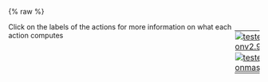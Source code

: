 {% raw %}
<div style="width: 100%; float:left">
<div style="width: 90%; float:left" id="value_details_plumedfile.md_working_1.dat"> Click on the labels of the actions for more information on what each action computes </div>
<div style="width: 10%; float:left"><table><tr><td style="padding:1px"><a href="plumedfile.md_working_1.dat.plumed.stderr"><img src="https://img.shields.io/badge/v2.9-passing-green.svg" alt="tested onv2.9" /></a></td></tr><tr><td style="padding:1px"><a href="plumedfile.md_working_1.dat.plumed_master.stderr"><img src="https://img.shields.io/badge/master-passing-green.svg" alt="tested onmaster" /></a></td></tr></table></div></div>
<pre style="width=97%;">
<div class="tooltip" style="color:green">WHOLEMOLECULES<div class="right">This action is used to rebuild molecules that can become split by the periodic boundary conditions. <a href="https://www.plumed.org/doc-master/user-doc/html/_w_h_o_l_e_m_o_l_e_c_u_l_e_s.html" style="color:green">More details</a><i></i></div></div> <div class="tooltip">STRIDE<div class="right"> the frequency with which molecules are reassembled<i></i></div></div>=1 <div class="tooltip">ENTITY0<div class="right">the atoms that make up a molecule that you wish to align<i></i></div></div>=1-347



<br/><span style="display:none;" id="plumedfile.md_working_1.dat">The WHOLEMOLECULES action with label <b></b> calculates something</span><div class="tooltip" style="color:green">TORSION<div class="right">Calculate a torsional angle. <a href="https://www.plumed.org/doc-master/user-doc/html/_t_o_r_s_i_o_n.html" style="color:green">More details</a><i></i></div></div> <div class="tooltip">ATOMS<div class="right">the four atoms involved in the torsional angle<i></i></div></div>=4,3,84,85    <div class="tooltip">LABEL<div class="right">a label for the action so that its output can be referenced in the input to other actions<i></i></div></div>=<b name="plumedfile.md_working_1.datT1" onclick='showPath("plumedfile.md_working_1.dat","plumedfile.md_working_1.datT1","plumedfile.md_working_1.datT1","black")'>T1</b><span style="display:none;" id="plumedfile.md_working_1.datT1">The TORSION action with label <b>T1</b> calculates the following quantities:<table  align="center" frame="void" width="95%" cellpadding="5%"><tr><td width="5%"><b> Quantity </b>  </td><td width="5%"><b> Type </b>  </td><td><b> Description </b> </td></tr><tr><td width="5%">T1</td><td width="5%"><font color="black">scalar</font></td><td>the TORSION involving these atoms</td></tr></table></span>   
<div class="tooltip" style="color:green">TORSION<div class="right">Calculate a torsional angle. <a href="https://www.plumed.org/doc-master/user-doc/html/_t_o_r_s_i_o_n.html" style="color:green">More details</a><i></i></div></div> <div class="tooltip">ATOMS<div class="right">the four atoms involved in the torsional angle<i></i></div></div>=74,73,153,154  <div class="tooltip">LABEL<div class="right">a label for the action so that its output can be referenced in the input to other actions<i></i></div></div>=<b name="plumedfile.md_working_1.datT2" onclick='showPath("plumedfile.md_working_1.dat","plumedfile.md_working_1.datT2","plumedfile.md_working_1.datT2","black")'>T2</b><span style="display:none;" id="plumedfile.md_working_1.datT2">The TORSION action with label <b>T2</b> calculates the following quantities:<table  align="center" frame="void" width="95%" cellpadding="5%"><tr><td width="5%"><b> Quantity </b>  </td><td width="5%"><b> Type </b>  </td><td><b> Description </b> </td></tr><tr><td width="5%">T2</td><td width="5%"><font color="black">scalar</font></td><td>the TORSION involving these atoms</td></tr></table></span>
<div class="tooltip" style="color:green">TORSION<div class="right">Calculate a torsional angle. <a href="https://www.plumed.org/doc-master/user-doc/html/_t_o_r_s_i_o_n.html" style="color:green">More details</a><i></i></div></div> <div class="tooltip">ATOMS<div class="right">the four atoms involved in the torsional angle<i></i></div></div>=143,142,222,223 <div class="tooltip">LABEL<div class="right">a label for the action so that its output can be referenced in the input to other actions<i></i></div></div>=<b name="plumedfile.md_working_1.datT3" onclick='showPath("plumedfile.md_working_1.dat","plumedfile.md_working_1.datT3","plumedfile.md_working_1.datT3","black")'>T3</b><span style="display:none;" id="plumedfile.md_working_1.datT3">The TORSION action with label <b>T3</b> calculates the following quantities:<table  align="center" frame="void" width="95%" cellpadding="5%"><tr><td width="5%"><b> Quantity </b>  </td><td width="5%"><b> Type </b>  </td><td><b> Description </b> </td></tr><tr><td width="5%">T3</td><td width="5%"><font color="black">scalar</font></td><td>the TORSION involving these atoms</td></tr></table></span>
<div class="tooltip" style="color:green">TORSION<div class="right">Calculate a torsional angle. <a href="https://www.plumed.org/doc-master/user-doc/html/_t_o_r_s_i_o_n.html" style="color:green">More details</a><i></i></div></div> <div class="tooltip">ATOMS<div class="right">the four atoms involved in the torsional angle<i></i></div></div>=212,211,280,293  <div class="tooltip">LABEL<div class="right">a label for the action so that its output can be referenced in the input to other actions<i></i></div></div>=<b name="plumedfile.md_working_1.datT4" onclick='showPath("plumedfile.md_working_1.dat","plumedfile.md_working_1.datT4","plumedfile.md_working_1.datT4","black")'>T4</b><span style="display:none;" id="plumedfile.md_working_1.datT4">The TORSION action with label <b>T4</b> calculates the following quantities:<table  align="center" frame="void" width="95%" cellpadding="5%"><tr><td width="5%"><b> Quantity </b>  </td><td width="5%"><b> Type </b>  </td><td><b> Description </b> </td></tr><tr><td width="5%">T4</td><td width="5%"><font color="black">scalar</font></td><td>the TORSION involving these atoms</td></tr></table></span>     

<br/><span style="color:blue" class="comment"># this the lambda value for current window</span>
<span id="plumedfile.md_working_1.datdeflambda1_short"><b name="plumedfile.md_working_1.datlambda1" onclick='showPath("plumedfile.md_working_1.dat","plumedfile.md_working_1.datlambda1","plumedfile.md_working_1.datlambda1","black")'>lambda1</b><span style="display:none;" id="plumedfile.md_working_1.datlambda1">The CONSTANT action with label <b>lambda1</b> calculates the following quantities:<table  align="center" frame="void" width="95%" cellpadding="5%"><tr><td width="5%"><b> Quantity </b>  </td><td width="5%"><b> Type </b>  </td><td><b> Description </b> </td></tr><tr><td width="5%">lambda1</td><td width="5%"><font color="black">scalar</font></td><td>the constant value that was read from the plumed input</td></tr></table></span>: <div class="tooltip" style="color:green">CONSTANT<div class="right">Create a constant value that can be passed to actions This action has <a class="toggler" href='javascript:;' onclick='toggleDisplay("plumedfile.md_working_1.datdeflambda1");'>hidden defaults</a>. <a href="https://www.plumed.org/doc-master/user-doc/html/_c_o_n_s_t_a_n_t.html">More details</a><i></i></div></div> <div class="tooltip">VALUE<div class="right">the single number that you would like to store<i></i></div></div>=0.00
</span><span id="plumedfile.md_working_1.datdeflambda1_long" style="display:none;"><b name="plumedfile.md_working_1.datlambda1" onclick='showPath("plumedfile.md_working_1.dat","plumedfile.md_working_1.datlambda1","plumedfile.md_working_1.datlambda1","black")'>lambda1</b>: <div class="tooltip" style="color:green">CONSTANT<div class="right">Create a constant value that can be passed to actions This action uses the <a class="toggler" href='javascript:;' onclick='toggleDisplay("plumedfile.md_working_1.datdeflambda1");'>defaults shown here</a>. <a href="https://www.plumed.org/doc-master/user-doc/html/_c_o_n_s_t_a_n_t.html">More details</a><i></i></div></div> <div class="tooltip">VALUE<div class="right">the single number that you would like to store<i></i></div></div>=0.00  <div class="tooltip">NROWS<div class="right"> the number of rows in your input matrix<i></i></div></div>=0 <div class="tooltip">NCOLS<div class="right"> the number of columns in your matrix<i></i></div></div>=0
</span><span id="plumedfile.md_working_1.datdeflambda2_short"><b name="plumedfile.md_working_1.datlambda2" onclick='showPath("plumedfile.md_working_1.dat","plumedfile.md_working_1.datlambda2","plumedfile.md_working_1.datlambda2","black")'>lambda2</b><span style="display:none;" id="plumedfile.md_working_1.datlambda2">The CONSTANT action with label <b>lambda2</b> calculates the following quantities:<table  align="center" frame="void" width="95%" cellpadding="5%"><tr><td width="5%"><b> Quantity </b>  </td><td width="5%"><b> Type </b>  </td><td><b> Description </b> </td></tr><tr><td width="5%">lambda2</td><td width="5%"><font color="black">scalar</font></td><td>the constant value that was read from the plumed input</td></tr></table></span>: <div class="tooltip" style="color:green">CONSTANT<div class="right">Create a constant value that can be passed to actions This action has <a class="toggler" href='javascript:;' onclick='toggleDisplay("plumedfile.md_working_1.datdeflambda2");'>hidden defaults</a>. <a href="https://www.plumed.org/doc-master/user-doc/html/_c_o_n_s_t_a_n_t.html">More details</a><i></i></div></div> <div class="tooltip">VALUE<div class="right">the single number that you would like to store<i></i></div></div>=0.0
</span><span id="plumedfile.md_working_1.datdeflambda2_long" style="display:none;"><b name="plumedfile.md_working_1.datlambda2" onclick='showPath("plumedfile.md_working_1.dat","plumedfile.md_working_1.datlambda2","plumedfile.md_working_1.datlambda2","black")'>lambda2</b>: <div class="tooltip" style="color:green">CONSTANT<div class="right">Create a constant value that can be passed to actions This action uses the <a class="toggler" href='javascript:;' onclick='toggleDisplay("plumedfile.md_working_1.datdeflambda2");'>defaults shown here</a>. <a href="https://www.plumed.org/doc-master/user-doc/html/_c_o_n_s_t_a_n_t.html">More details</a><i></i></div></div> <div class="tooltip">VALUE<div class="right">the single number that you would like to store<i></i></div></div>=0.0  <div class="tooltip">NROWS<div class="right"> the number of rows in your input matrix<i></i></div></div>=0 <div class="tooltip">NCOLS<div class="right"> the number of columns in your matrix<i></i></div></div>=0
</span><br/><br/><br/><span style="color:blue" class="comment"># first we define V0 for T1, which is the torsional potential in the ground state for the dihedral angle T1</span>
<div class="tooltip" style="color:green">MATHEVAL<div class="right">An alias to the CUSTOM function that can also be used to calaculate combinations of variables using a custom expression. <a href="https://www.plumed.org/doc-master/user-doc/html/_m_a_t_h_e_v_a_l.html" style="color:green">More details</a><i></i></div></div> ...
 <div class="tooltip">LABEL<div class="right">a label for the action so that its output can be referenced in the input to other actions<i></i></div></div>=<b name="plumedfile.md_working_1.datV0_1" onclick='showPath("plumedfile.md_working_1.dat","plumedfile.md_working_1.datV0_1","plumedfile.md_working_1.datV0_1","black")'>V0_1</b><span style="display:none;" id="plumedfile.md_working_1.datV0_1">The MATHEVAL action with label <b>V0_1</b> calculates the following quantities:<table  align="center" frame="void" width="95%" cellpadding="5%"><tr><td width="5%"><b> Quantity </b>  </td><td width="5%"><b> Type </b>  </td><td><b> Description </b> </td></tr><tr><td width="5%">V0_1</td><td width="5%"><font color="black">scalar</font></td><td>an arbitrary function</td></tr></table></span> <div class="tooltip">ARG<div class="right">the values input to this function<i></i></div></div>=<b name="plumedfile.md_working_1.datT1">T1</b> <div class="tooltip">VAR<div class="right">the names to give each of the arguments in the function<i></i></div></div>=x
 <div class="tooltip">FUNC<div class="right">the function you wish to evaluate<i></i></div></div>=12.16-0.024*cos(x-pi)-43.32*(cos(x-pi))^2+0.12*(cos(x-pi))^3+38.8*(cos(x-pi))^4-0.0601*(cos(x-pi))^5
 <div class="tooltip">PERIODIC<div class="right">if the output of your function is periodic then you should specify the periodicity of the function<i></i></div></div>=NO
... MATHEVAL
<br/><span style="color:blue" class="comment"># then V1 for T1, which is the torsional potential in the first excited state for the dihedral angle T1</span>
<div class="tooltip" style="color:green">MATHEVAL<div class="right">An alias to the CUSTOM function that can also be used to calaculate combinations of variables using a custom expression. <a href="https://www.plumed.org/doc-master/user-doc/html/_m_a_t_h_e_v_a_l.html" style="color:green">More details</a><i></i></div></div> ...
 <div class="tooltip">LABEL<div class="right">a label for the action so that its output can be referenced in the input to other actions<i></i></div></div>=<b name="plumedfile.md_working_1.datV1_1" onclick='showPath("plumedfile.md_working_1.dat","plumedfile.md_working_1.datV1_1","plumedfile.md_working_1.datV1_1","black")'>V1_1</b><span style="display:none;" id="plumedfile.md_working_1.datV1_1">The MATHEVAL action with label <b>V1_1</b> calculates the following quantities:<table  align="center" frame="void" width="95%" cellpadding="5%"><tr><td width="5%"><b> Quantity </b>  </td><td width="5%"><b> Type </b>  </td><td><b> Description </b> </td></tr><tr><td width="5%">V1_1</td><td width="5%"><font color="black">scalar</font></td><td>an arbitrary function</td></tr></table></span> <div class="tooltip">ARG<div class="right">the values input to this function<i></i></div></div>=<b name="plumedfile.md_working_1.datT1">T1</b> <div class="tooltip">VAR<div class="right">the names to give each of the arguments in the function<i></i></div></div>=x
 <div class="tooltip">FUNC<div class="right">the function you wish to evaluate<i></i></div></div>=301.3-0.1478*cos(x-pi)-48.16*(cos(x-pi))^2+0.9948*(cos(x-pi))^3+34.30*(cos(x-pi))^4-1.001*(cos(x-pi))^5
 <div class="tooltip">PERIODIC<div class="right">if the output of your function is periodic then you should specify the periodicity of the function<i></i></div></div>=NO
... MATHEVAL

<br/><span style="color:blue" class="comment"># then V2 for T1, which is the torsional potential in the second excited state for the dihedral angle T2</span>
<div class="tooltip" style="color:green">MATHEVAL<div class="right">An alias to the CUSTOM function that can also be used to calaculate combinations of variables using a custom expression. <a href="https://www.plumed.org/doc-master/user-doc/html/_m_a_t_h_e_v_a_l.html" style="color:green">More details</a><i></i></div></div> ...
 <div class="tooltip">LABEL<div class="right">a label for the action so that its output can be referenced in the input to other actions<i></i></div></div>=<b name="plumedfile.md_working_1.datV2_1" onclick='showPath("plumedfile.md_working_1.dat","plumedfile.md_working_1.datV2_1","plumedfile.md_working_1.datV2_1","black")'>V2_1</b><span style="display:none;" id="plumedfile.md_working_1.datV2_1">The MATHEVAL action with label <b>V2_1</b> calculates the following quantities:<table  align="center" frame="void" width="95%" cellpadding="5%"><tr><td width="5%"><b> Quantity </b>  </td><td width="5%"><b> Type </b>  </td><td><b> Description </b> </td></tr><tr><td width="5%">V2_1</td><td width="5%"><font color="black">scalar</font></td><td>an arbitrary function</td></tr></table></span> <div class="tooltip">ARG<div class="right">the values input to this function<i></i></div></div>=<b name="plumedfile.md_working_1.datT1">T1</b> <div class="tooltip">VAR<div class="right">the names to give each of the arguments in the function<i></i></div></div>=x
 <div class="tooltip">FUNC<div class="right">the function you wish to evaluate<i></i></div></div>=348.8-0.1104*cos(x-pi)-54.71*(cos(x-pi))^2+0.7533*(cos(x-pi))^3+35.14*(cos(x-pi))^4-0.8068*(cos(x-pi))^5
 <div class="tooltip">PERIODIC<div class="right">if the output of your function is periodic then you should specify the periodicity of the function<i></i></div></div>=NO
... MATHEVAL

<br/><span style="color:blue" class="comment"># You can then continue with biasing the potential for as many torsions if you want</span>

<br/><span style="color:blue" class="comment"># We can define V0 for T2</span>
<div class="tooltip" style="color:green">MATHEVAL<div class="right">An alias to the CUSTOM function that can also be used to calaculate combinations of variables using a custom expression. <a href="https://www.plumed.org/doc-master/user-doc/html/_m_a_t_h_e_v_a_l.html" style="color:green">More details</a><i></i></div></div> ...
 <div class="tooltip">LABEL<div class="right">a label for the action so that its output can be referenced in the input to other actions<i></i></div></div>=<b name="plumedfile.md_working_1.datV0_2" onclick='showPath("plumedfile.md_working_1.dat","plumedfile.md_working_1.datV0_2","plumedfile.md_working_1.datV0_2","black")'>V0_2</b><span style="display:none;" id="plumedfile.md_working_1.datV0_2">The MATHEVAL action with label <b>V0_2</b> calculates the following quantities:<table  align="center" frame="void" width="95%" cellpadding="5%"><tr><td width="5%"><b> Quantity </b>  </td><td width="5%"><b> Type </b>  </td><td><b> Description </b> </td></tr><tr><td width="5%">V0_2</td><td width="5%"><font color="black">scalar</font></td><td>an arbitrary function</td></tr></table></span> <div class="tooltip">ARG<div class="right">the values input to this function<i></i></div></div>=<b name="plumedfile.md_working_1.datT2">T2</b> <div class="tooltip">VAR<div class="right">the names to give each of the arguments in the function<i></i></div></div>=x
 <div class="tooltip">FUNC<div class="right">the function you wish to evaluate<i></i></div></div>=12.16-0.024*cos(x-pi)-43.32*(cos(x-pi))^2+0.12*(cos(x-pi))^3+38.8*(cos(x-pi))^4-0.0601*(cos(x-pi))^5
 <div class="tooltip">PERIODIC<div class="right">if the output of your function is periodic then you should specify the periodicity of the function<i></i></div></div>=NO
... MATHEVAL
<br/><span style="color:blue" class="comment"># then V1 for T2</span>
<div class="tooltip" style="color:green">MATHEVAL<div class="right">An alias to the CUSTOM function that can also be used to calaculate combinations of variables using a custom expression. <a href="https://www.plumed.org/doc-master/user-doc/html/_m_a_t_h_e_v_a_l.html" style="color:green">More details</a><i></i></div></div> ...
 <div class="tooltip">LABEL<div class="right">a label for the action so that its output can be referenced in the input to other actions<i></i></div></div>=<b name="plumedfile.md_working_1.datV1_2" onclick='showPath("plumedfile.md_working_1.dat","plumedfile.md_working_1.datV1_2","plumedfile.md_working_1.datV1_2","black")'>V1_2</b><span style="display:none;" id="plumedfile.md_working_1.datV1_2">The MATHEVAL action with label <b>V1_2</b> calculates the following quantities:<table  align="center" frame="void" width="95%" cellpadding="5%"><tr><td width="5%"><b> Quantity </b>  </td><td width="5%"><b> Type </b>  </td><td><b> Description </b> </td></tr><tr><td width="5%">V1_2</td><td width="5%"><font color="black">scalar</font></td><td>an arbitrary function</td></tr></table></span> <div class="tooltip">ARG<div class="right">the values input to this function<i></i></div></div>=<b name="plumedfile.md_working_1.datT2">T2</b> <div class="tooltip">VAR<div class="right">the names to give each of the arguments in the function<i></i></div></div>=x
 <div class="tooltip">FUNC<div class="right">the function you wish to evaluate<i></i></div></div>=313.9+0.3972*cos(x-pi)-72.12*(cos(x-pi))^2-0.9463*(cos(x-pi))^3+43.87*(cos(x-pi))^4+0.5858*(cos(x-pi))^5
 <div class="tooltip">PERIODIC<div class="right">if the output of your function is periodic then you should specify the periodicity of the function<i></i></div></div>=NO
... MATHEVAL

<br/><span style="color:blue" class="comment"># then V2 for T2</span>
<div class="tooltip" style="color:green">MATHEVAL<div class="right">An alias to the CUSTOM function that can also be used to calaculate combinations of variables using a custom expression. <a href="https://www.plumed.org/doc-master/user-doc/html/_m_a_t_h_e_v_a_l.html" style="color:green">More details</a><i></i></div></div> ...
 <div class="tooltip">LABEL<div class="right">a label for the action so that its output can be referenced in the input to other actions<i></i></div></div>=<b name="plumedfile.md_working_1.datV2_2" onclick='showPath("plumedfile.md_working_1.dat","plumedfile.md_working_1.datV2_2","plumedfile.md_working_1.datV2_2","black")'>V2_2</b><span style="display:none;" id="plumedfile.md_working_1.datV2_2">The MATHEVAL action with label <b>V2_2</b> calculates the following quantities:<table  align="center" frame="void" width="95%" cellpadding="5%"><tr><td width="5%"><b> Quantity </b>  </td><td width="5%"><b> Type </b>  </td><td><b> Description </b> </td></tr><tr><td width="5%">V2_2</td><td width="5%"><font color="black">scalar</font></td><td>an arbitrary function</td></tr></table></span> <div class="tooltip">ARG<div class="right">the values input to this function<i></i></div></div>=<b name="plumedfile.md_working_1.datT2">T2</b> <div class="tooltip">VAR<div class="right">the names to give each of the arguments in the function<i></i></div></div>=x
 <div class="tooltip">FUNC<div class="right">the function you wish to evaluate<i></i></div></div>=351.9-0.7135*cos(x-pi)-69.01*(cos(x-pi))^2+0.653*(cos(x-pi))^3+47.11*(cos(x-pi))^4+0.41*(cos(x-pi))^5
 <div class="tooltip">PERIODIC<div class="right">if the output of your function is periodic then you should specify the periodicity of the function<i></i></div></div>=NO
... MATHEVAL


<br/><span style="color:blue" class="comment"># We can define V0 for T3</span>
<div class="tooltip" style="color:green">MATHEVAL<div class="right">An alias to the CUSTOM function that can also be used to calaculate combinations of variables using a custom expression. <a href="https://www.plumed.org/doc-master/user-doc/html/_m_a_t_h_e_v_a_l.html" style="color:green">More details</a><i></i></div></div> ...
 <div class="tooltip">LABEL<div class="right">a label for the action so that its output can be referenced in the input to other actions<i></i></div></div>=<b name="plumedfile.md_working_1.datV0_3" onclick='showPath("plumedfile.md_working_1.dat","plumedfile.md_working_1.datV0_3","plumedfile.md_working_1.datV0_3","black")'>V0_3</b><span style="display:none;" id="plumedfile.md_working_1.datV0_3">The MATHEVAL action with label <b>V0_3</b> calculates the following quantities:<table  align="center" frame="void" width="95%" cellpadding="5%"><tr><td width="5%"><b> Quantity </b>  </td><td width="5%"><b> Type </b>  </td><td><b> Description </b> </td></tr><tr><td width="5%">V0_3</td><td width="5%"><font color="black">scalar</font></td><td>an arbitrary function</td></tr></table></span> <div class="tooltip">ARG<div class="right">the values input to this function<i></i></div></div>=<b name="plumedfile.md_working_1.datT3">T3</b> <div class="tooltip">VAR<div class="right">the names to give each of the arguments in the function<i></i></div></div>=x
 <div class="tooltip">FUNC<div class="right">the function you wish to evaluate<i></i></div></div>=12.16-0.024*cos(x-pi)-43.32*(cos(x-pi))^2+0.12*(cos(x-pi))^3+38.8*(cos(x-pi))^4-0.0601*(cos(x-pi))^5
 <div class="tooltip">PERIODIC<div class="right">if the output of your function is periodic then you should specify the periodicity of the function<i></i></div></div>=NO
... MATHEVAL
<br/><span style="color:blue" class="comment"># then V1 for T3</span>
<div class="tooltip" style="color:green">MATHEVAL<div class="right">An alias to the CUSTOM function that can also be used to calaculate combinations of variables using a custom expression. <a href="https://www.plumed.org/doc-master/user-doc/html/_m_a_t_h_e_v_a_l.html" style="color:green">More details</a><i></i></div></div> ...
 <div class="tooltip">LABEL<div class="right">a label for the action so that its output can be referenced in the input to other actions<i></i></div></div>=<b name="plumedfile.md_working_1.datV1_3" onclick='showPath("plumedfile.md_working_1.dat","plumedfile.md_working_1.datV1_3","plumedfile.md_working_1.datV1_3","black")'>V1_3</b><span style="display:none;" id="plumedfile.md_working_1.datV1_3">The MATHEVAL action with label <b>V1_3</b> calculates the following quantities:<table  align="center" frame="void" width="95%" cellpadding="5%"><tr><td width="5%"><b> Quantity </b>  </td><td width="5%"><b> Type </b>  </td><td><b> Description </b> </td></tr><tr><td width="5%">V1_3</td><td width="5%"><font color="black">scalar</font></td><td>an arbitrary function</td></tr></table></span> <div class="tooltip">ARG<div class="right">the values input to this function<i></i></div></div>=<b name="plumedfile.md_working_1.datT3">T3</b> <div class="tooltip">VAR<div class="right">the names to give each of the arguments in the function<i></i></div></div>=x
 <div class="tooltip">FUNC<div class="right">the function you wish to evaluate<i></i></div></div>=313.9+0.3972*cos(x-pi)-72.12*(cos(x-pi))^2-0.9463*(cos(x-pi))^3+43.87*(cos(x-pi))^4+0.5858*(cos(x-pi))^5
 <div class="tooltip">PERIODIC<div class="right">if the output of your function is periodic then you should specify the periodicity of the function<i></i></div></div>=NO
... MATHEVAL

<br/><span style="color:blue" class="comment"># then V2 for T3</span>
<div class="tooltip" style="color:green">MATHEVAL<div class="right">An alias to the CUSTOM function that can also be used to calaculate combinations of variables using a custom expression. <a href="https://www.plumed.org/doc-master/user-doc/html/_m_a_t_h_e_v_a_l.html" style="color:green">More details</a><i></i></div></div> ...
 <div class="tooltip">LABEL<div class="right">a label for the action so that its output can be referenced in the input to other actions<i></i></div></div>=<b name="plumedfile.md_working_1.datV2_3" onclick='showPath("plumedfile.md_working_1.dat","plumedfile.md_working_1.datV2_3","plumedfile.md_working_1.datV2_3","black")'>V2_3</b><span style="display:none;" id="plumedfile.md_working_1.datV2_3">The MATHEVAL action with label <b>V2_3</b> calculates the following quantities:<table  align="center" frame="void" width="95%" cellpadding="5%"><tr><td width="5%"><b> Quantity </b>  </td><td width="5%"><b> Type </b>  </td><td><b> Description </b> </td></tr><tr><td width="5%">V2_3</td><td width="5%"><font color="black">scalar</font></td><td>an arbitrary function</td></tr></table></span> <div class="tooltip">ARG<div class="right">the values input to this function<i></i></div></div>=<b name="plumedfile.md_working_1.datT3">T3</b> <div class="tooltip">VAR<div class="right">the names to give each of the arguments in the function<i></i></div></div>=x
 <div class="tooltip">FUNC<div class="right">the function you wish to evaluate<i></i></div></div>=351.9-0.7135*cos(x-pi)-69.01*(cos(x-pi))^2+0.653*(cos(x-pi))^3+47.11*(cos(x-pi))^4+0.41*(cos(x-pi))^5
 <div class="tooltip">PERIODIC<div class="right">if the output of your function is periodic then you should specify the periodicity of the function<i></i></div></div>=NO
... MATHEVAL


<br/><span style="color:blue" class="comment"># We can define V0 for T4</span>


<br/><div class="tooltip" style="color:green">MATHEVAL<div class="right">An alias to the CUSTOM function that can also be used to calaculate combinations of variables using a custom expression. <a href="https://www.plumed.org/doc-master/user-doc/html/_m_a_t_h_e_v_a_l.html" style="color:green">More details</a><i></i></div></div> ...
 <div class="tooltip">LABEL<div class="right">a label for the action so that its output can be referenced in the input to other actions<i></i></div></div>=<b name="plumedfile.md_working_1.datV0_4" onclick='showPath("plumedfile.md_working_1.dat","plumedfile.md_working_1.datV0_4","plumedfile.md_working_1.datV0_4","black")'>V0_4</b><span style="display:none;" id="plumedfile.md_working_1.datV0_4">The MATHEVAL action with label <b>V0_4</b> calculates the following quantities:<table  align="center" frame="void" width="95%" cellpadding="5%"><tr><td width="5%"><b> Quantity </b>  </td><td width="5%"><b> Type </b>  </td><td><b> Description </b> </td></tr><tr><td width="5%">V0_4</td><td width="5%"><font color="black">scalar</font></td><td>an arbitrary function</td></tr></table></span> <div class="tooltip">ARG<div class="right">the values input to this function<i></i></div></div>=<b name="plumedfile.md_working_1.datT4">T4</b> <div class="tooltip">VAR<div class="right">the names to give each of the arguments in the function<i></i></div></div>=x
 <div class="tooltip">FUNC<div class="right">the function you wish to evaluate<i></i></div></div>=12.16-0.024*cos(x-pi)-43.32*(cos(x-pi))^2+0.12*(cos(x-pi))^3+38.8*(cos(x-pi))^4-0.0601*(cos(x-pi))^5
 <div class="tooltip">PERIODIC<div class="right">if the output of your function is periodic then you should specify the periodicity of the function<i></i></div></div>=NO
... MATHEVAL
<br/><span style="color:blue" class="comment"># then V1 for T4</span>
<div class="tooltip" style="color:green">MATHEVAL<div class="right">An alias to the CUSTOM function that can also be used to calaculate combinations of variables using a custom expression. <a href="https://www.plumed.org/doc-master/user-doc/html/_m_a_t_h_e_v_a_l.html" style="color:green">More details</a><i></i></div></div> ...
 <div class="tooltip">LABEL<div class="right">a label for the action so that its output can be referenced in the input to other actions<i></i></div></div>=<b name="plumedfile.md_working_1.datV1_4" onclick='showPath("plumedfile.md_working_1.dat","plumedfile.md_working_1.datV1_4","plumedfile.md_working_1.datV1_4","black")'>V1_4</b><span style="display:none;" id="plumedfile.md_working_1.datV1_4">The MATHEVAL action with label <b>V1_4</b> calculates the following quantities:<table  align="center" frame="void" width="95%" cellpadding="5%"><tr><td width="5%"><b> Quantity </b>  </td><td width="5%"><b> Type </b>  </td><td><b> Description </b> </td></tr><tr><td width="5%">V1_4</td><td width="5%"><font color="black">scalar</font></td><td>an arbitrary function</td></tr></table></span> <div class="tooltip">ARG<div class="right">the values input to this function<i></i></div></div>=<b name="plumedfile.md_working_1.datT4">T4</b> <div class="tooltip">VAR<div class="right">the names to give each of the arguments in the function<i></i></div></div>=x
 <div class="tooltip">FUNC<div class="right">the function you wish to evaluate<i></i></div></div>=301.3-0.1478*cos(x-pi)-48.16*(cos(x-pi))^2+0.9948*(cos(x-pi))^3+34.30*(cos(x-pi))^4-1.001*(cos(x-pi))^5
 <div class="tooltip">PERIODIC<div class="right">if the output of your function is periodic then you should specify the periodicity of the function<i></i></div></div>=NO
... MATHEVAL

<br/><span style="color:blue" class="comment"># then V2 for T4</span>
<div class="tooltip" style="color:green">MATHEVAL<div class="right">An alias to the CUSTOM function that can also be used to calaculate combinations of variables using a custom expression. <a href="https://www.plumed.org/doc-master/user-doc/html/_m_a_t_h_e_v_a_l.html" style="color:green">More details</a><i></i></div></div> ...
 <div class="tooltip">LABEL<div class="right">a label for the action so that its output can be referenced in the input to other actions<i></i></div></div>=<b name="plumedfile.md_working_1.datV2_4" onclick='showPath("plumedfile.md_working_1.dat","plumedfile.md_working_1.datV2_4","plumedfile.md_working_1.datV2_4","black")'>V2_4</b><span style="display:none;" id="plumedfile.md_working_1.datV2_4">The MATHEVAL action with label <b>V2_4</b> calculates the following quantities:<table  align="center" frame="void" width="95%" cellpadding="5%"><tr><td width="5%"><b> Quantity </b>  </td><td width="5%"><b> Type </b>  </td><td><b> Description </b> </td></tr><tr><td width="5%">V2_4</td><td width="5%"><font color="black">scalar</font></td><td>an arbitrary function</td></tr></table></span> <div class="tooltip">ARG<div class="right">the values input to this function<i></i></div></div>=<b name="plumedfile.md_working_1.datT4">T4</b> <div class="tooltip">VAR<div class="right">the names to give each of the arguments in the function<i></i></div></div>=x
 <div class="tooltip">FUNC<div class="right">the function you wish to evaluate<i></i></div></div>=348.8-0.1104*cos(x-pi)-54.71*(cos(x-pi))^2+0.7533*(cos(x-pi))^3+35.14*(cos(x-pi))^4-0.8068*(cos(x-pi))^5
 <div class="tooltip">PERIODIC<div class="right">if the output of your function is periodic then you should specify the periodicity of the function<i></i></div></div>=NO
... MATHEVAL


<br/><span style="color:blue" class="comment"># Then you need to build the Hamiltonian for each eletronic state following the FEP combination with lambda parameters. With the ground state and two excited states you will build this Hamiltonian for the torsional potentials describing T1,T2,T3 and T4: </span>
<br/><span style="color:blue" class="comment"># This is Vlambda1 for current window</span>
<b name="plumedfile.md_working_1.datVlambda1" onclick='showPath("plumedfile.md_working_1.dat","plumedfile.md_working_1.datVlambda1","plumedfile.md_working_1.datVlambda1","black")'>Vlambda1</b><span style="display:none;" id="plumedfile.md_working_1.datVlambda1">The MATHEVAL action with label <b>Vlambda1</b> calculates the following quantities:<table  align="center" frame="void" width="95%" cellpadding="5%"><tr><td width="5%"><b> Quantity </b>  </td><td width="5%"><b> Type </b>  </td><td><b> Description </b> </td></tr><tr><td width="5%">Vlambda1</td><td width="5%"><font color="black">scalar</font></td><td>an arbitrary function</td></tr></table></span>: <div class="tooltip" style="color:green">MATHEVAL<div class="right">An alias to the CUSTOM function that can also be used to calaculate combinations of variables using a custom expression. <a href="https://www.plumed.org/doc-master/user-doc/html/_m_a_t_h_e_v_a_l.html" style="color:green">More details</a><i></i></div></div> <div class="tooltip">ARG<div class="right">the values input to this function<i></i></div></div>=<b name="plumedfile.md_working_1.datV0_1">V0_1</b>,<b name="plumedfile.md_working_1.datV1_1">V1_1</b>,<b name="plumedfile.md_working_1.datV2_1">V2_1</b>,<b name="plumedfile.md_working_1.datlambda1">lambda1</b>,<b name="plumedfile.md_working_1.datlambda2">lambda2</b> <div class="tooltip">VAR<div class="right">the names to give each of the arguments in the function<i></i></div></div>=x,y,z,l1,l2 <div class="tooltip">FUNC<div class="right">the function you wish to evaluate<i></i></div></div>=(1.0-l1)*x+l1*(1-l2)*y+l2*z <div class="tooltip">PERIODIC<div class="right">if the output of your function is periodic then you should specify the periodicity of the function<i></i></div></div>=NO
<b name="plumedfile.md_working_1.datVlambdam1" onclick='showPath("plumedfile.md_working_1.dat","plumedfile.md_working_1.datVlambdam1","plumedfile.md_working_1.datVlambdam1","black")'>Vlambdam1</b><span style="display:none;" id="plumedfile.md_working_1.datVlambdam1">The MATHEVAL action with label <b>Vlambdam1</b> calculates the following quantities:<table  align="center" frame="void" width="95%" cellpadding="5%"><tr><td width="5%"><b> Quantity </b>  </td><td width="5%"><b> Type </b>  </td><td><b> Description </b> </td></tr><tr><td width="5%">Vlambdam1</td><td width="5%"><font color="black">scalar</font></td><td>an arbitrary function</td></tr></table></span>: <div class="tooltip" style="color:green">MATHEVAL<div class="right">An alias to the CUSTOM function that can also be used to calaculate combinations of variables using a custom expression. <a href="https://www.plumed.org/doc-master/user-doc/html/_m_a_t_h_e_v_a_l.html" style="color:green">More details</a><i></i></div></div> <div class="tooltip">ARG<div class="right">the values input to this function<i></i></div></div>=<b name="plumedfile.md_working_1.datV0_1">V0_1</b>,<b name="plumedfile.md_working_1.datV1_1">V1_1</b>,<b name="plumedfile.md_working_1.datV2_1">V2_1</b>,<b name="plumedfile.md_working_1.datlambda1">lambda1</b>,<b name="plumedfile.md_working_1.datlambda2">lambda2</b> <div class="tooltip">VAR<div class="right">the names to give each of the arguments in the function<i></i></div></div>=x,y,z,l1,l2 <div class="tooltip">FUNC<div class="right">the function you wish to evaluate<i></i></div></div>=(1.0-l1+0.04)*x+(l1-0.04)*(1-l2)*y+l2*z <div class="tooltip">PERIODIC<div class="right">if the output of your function is periodic then you should specify the periodicity of the function<i></i></div></div>=NO
<b name="plumedfile.md_working_1.datVlambdap1" onclick='showPath("plumedfile.md_working_1.dat","plumedfile.md_working_1.datVlambdap1","plumedfile.md_working_1.datVlambdap1","black")'>Vlambdap1</b><span style="display:none;" id="plumedfile.md_working_1.datVlambdap1">The MATHEVAL action with label <b>Vlambdap1</b> calculates the following quantities:<table  align="center" frame="void" width="95%" cellpadding="5%"><tr><td width="5%"><b> Quantity </b>  </td><td width="5%"><b> Type </b>  </td><td><b> Description </b> </td></tr><tr><td width="5%">Vlambdap1</td><td width="5%"><font color="black">scalar</font></td><td>an arbitrary function</td></tr></table></span>: <div class="tooltip" style="color:green">MATHEVAL<div class="right">An alias to the CUSTOM function that can also be used to calaculate combinations of variables using a custom expression. <a href="https://www.plumed.org/doc-master/user-doc/html/_m_a_t_h_e_v_a_l.html" style="color:green">More details</a><i></i></div></div> <div class="tooltip">ARG<div class="right">the values input to this function<i></i></div></div>=<b name="plumedfile.md_working_1.datV0_1">V0_1</b>,<b name="plumedfile.md_working_1.datV1_1">V1_1</b>,<b name="plumedfile.md_working_1.datV2_1">V2_1</b>,<b name="plumedfile.md_working_1.datlambda1">lambda1</b>,<b name="plumedfile.md_working_1.datlambda2">lambda2</b> <div class="tooltip">VAR<div class="right">the names to give each of the arguments in the function<i></i></div></div>=x,y,z,l1,l2 <div class="tooltip">FUNC<div class="right">the function you wish to evaluate<i></i></div></div>=(1.0-l1-0.04)*x+(l1+0.04)*(1-l2)*y+l2*z <div class="tooltip">PERIODIC<div class="right">if the output of your function is periodic then you should specify the periodicity of the function<i></i></div></div>=NO
<br/><b name="plumedfile.md_working_1.datVlbias1" onclick='showPath("plumedfile.md_working_1.dat","plumedfile.md_working_1.datVlbias1","plumedfile.md_working_1.datVlbias1","black")'>Vlbias1</b><span style="display:none;" id="plumedfile.md_working_1.datVlbias1">The BIASVALUE action with label <b>Vlbias1</b> calculates the following quantities:<table  align="center" frame="void" width="95%" cellpadding="5%"><tr><td width="5%"><b> Quantity </b>  </td><td width="5%"><b> Type </b>  </td><td><b> Description </b> </td></tr><tr><td width="5%">Vlbias1.bias</td><td width="5%"><font color="black">scalar</font></td><td>the instantaneous value of the bias potential</td></tr><tr><td width="5%">Vlbias1.Vlambda1_bias</td><td width="5%"><font color="black">scalar</font></td><td>one or multiple instances of this quantity can be referenced elsewhere in the input file. these quantities will named with  the arguments of the bias followed by the character string _bias. These quantities tell the user how much the bias is due to each of the colvars. This particular component measures this quantity for the input CV named Vlambda1</td></tr></table></span>: <div class="tooltip" style="color:green">BIASVALUE<div class="right">Takes the value of one variable and use it as a bias <a href="https://www.plumed.org/doc-master/user-doc/html/_b_i_a_s_v_a_l_u_e.html" style="color:green">More details</a><i></i></div></div> <div class="tooltip">ARG<div class="right">the labels of the scalar/vector arguments whose values will be used as a bias on the system<i></i></div></div>=<b name="plumedfile.md_working_1.datVlambda1">Vlambda1</b>

<br/><span style="color:blue" class="comment"># This is Vlambda2 for current window</span>
<b name="plumedfile.md_working_1.datVlambda2" onclick='showPath("plumedfile.md_working_1.dat","plumedfile.md_working_1.datVlambda2","plumedfile.md_working_1.datVlambda2","black")'>Vlambda2</b><span style="display:none;" id="plumedfile.md_working_1.datVlambda2">The MATHEVAL action with label <b>Vlambda2</b> calculates the following quantities:<table  align="center" frame="void" width="95%" cellpadding="5%"><tr><td width="5%"><b> Quantity </b>  </td><td width="5%"><b> Type </b>  </td><td><b> Description </b> </td></tr><tr><td width="5%">Vlambda2</td><td width="5%"><font color="black">scalar</font></td><td>an arbitrary function</td></tr></table></span>: <div class="tooltip" style="color:green">MATHEVAL<div class="right">An alias to the CUSTOM function that can also be used to calaculate combinations of variables using a custom expression. <a href="https://www.plumed.org/doc-master/user-doc/html/_m_a_t_h_e_v_a_l.html" style="color:green">More details</a><i></i></div></div> <div class="tooltip">ARG<div class="right">the values input to this function<i></i></div></div>=<b name="plumedfile.md_working_1.datV0_2">V0_2</b>,<b name="plumedfile.md_working_1.datV1_2">V1_2</b>,<b name="plumedfile.md_working_1.datV2_2">V2_2</b>,<b name="plumedfile.md_working_1.datlambda1">lambda1</b>,<b name="plumedfile.md_working_1.datlambda2">lambda2</b> <div class="tooltip">VAR<div class="right">the names to give each of the arguments in the function<i></i></div></div>=x,y,z,l1,l2 <div class="tooltip">FUNC<div class="right">the function you wish to evaluate<i></i></div></div>=(1.0-l1)*x+l1*(1-l2)*y+l2*z <div class="tooltip">PERIODIC<div class="right">if the output of your function is periodic then you should specify the periodicity of the function<i></i></div></div>=NO
<b name="plumedfile.md_working_1.datVlambdam2" onclick='showPath("plumedfile.md_working_1.dat","plumedfile.md_working_1.datVlambdam2","plumedfile.md_working_1.datVlambdam2","black")'>Vlambdam2</b><span style="display:none;" id="plumedfile.md_working_1.datVlambdam2">The MATHEVAL action with label <b>Vlambdam2</b> calculates the following quantities:<table  align="center" frame="void" width="95%" cellpadding="5%"><tr><td width="5%"><b> Quantity </b>  </td><td width="5%"><b> Type </b>  </td><td><b> Description </b> </td></tr><tr><td width="5%">Vlambdam2</td><td width="5%"><font color="black">scalar</font></td><td>an arbitrary function</td></tr></table></span>: <div class="tooltip" style="color:green">MATHEVAL<div class="right">An alias to the CUSTOM function that can also be used to calaculate combinations of variables using a custom expression. <a href="https://www.plumed.org/doc-master/user-doc/html/_m_a_t_h_e_v_a_l.html" style="color:green">More details</a><i></i></div></div> <div class="tooltip">ARG<div class="right">the values input to this function<i></i></div></div>=<b name="plumedfile.md_working_1.datV0_2">V0_2</b>,<b name="plumedfile.md_working_1.datV1_2">V1_2</b>,<b name="plumedfile.md_working_1.datV2_2">V2_2</b>,<b name="plumedfile.md_working_1.datlambda1">lambda1</b>,<b name="plumedfile.md_working_1.datlambda2">lambda2</b> <div class="tooltip">VAR<div class="right">the names to give each of the arguments in the function<i></i></div></div>=x,y,z,l1,l2 <div class="tooltip">FUNC<div class="right">the function you wish to evaluate<i></i></div></div>=(1.0-l1+0.04)*x+(l1-0.04)*(1-l2)*y+l2*z <div class="tooltip">PERIODIC<div class="right">if the output of your function is periodic then you should specify the periodicity of the function<i></i></div></div>=NO
<b name="plumedfile.md_working_1.datVlambdap2" onclick='showPath("plumedfile.md_working_1.dat","plumedfile.md_working_1.datVlambdap2","plumedfile.md_working_1.datVlambdap2","black")'>Vlambdap2</b><span style="display:none;" id="plumedfile.md_working_1.datVlambdap2">The MATHEVAL action with label <b>Vlambdap2</b> calculates the following quantities:<table  align="center" frame="void" width="95%" cellpadding="5%"><tr><td width="5%"><b> Quantity </b>  </td><td width="5%"><b> Type </b>  </td><td><b> Description </b> </td></tr><tr><td width="5%">Vlambdap2</td><td width="5%"><font color="black">scalar</font></td><td>an arbitrary function</td></tr></table></span>: <div class="tooltip" style="color:green">MATHEVAL<div class="right">An alias to the CUSTOM function that can also be used to calaculate combinations of variables using a custom expression. <a href="https://www.plumed.org/doc-master/user-doc/html/_m_a_t_h_e_v_a_l.html" style="color:green">More details</a><i></i></div></div> <div class="tooltip">ARG<div class="right">the values input to this function<i></i></div></div>=<b name="plumedfile.md_working_1.datV0_2">V0_2</b>,<b name="plumedfile.md_working_1.datV1_2">V1_2</b>,<b name="plumedfile.md_working_1.datV2_2">V2_2</b>,<b name="plumedfile.md_working_1.datlambda1">lambda1</b>,<b name="plumedfile.md_working_1.datlambda2">lambda2</b> <div class="tooltip">VAR<div class="right">the names to give each of the arguments in the function<i></i></div></div>=x,y,z,l1,l2 <div class="tooltip">FUNC<div class="right">the function you wish to evaluate<i></i></div></div>=(1.0-l1-0.04)*x+(l1+0.04)*(1-l2)*y+l2*z <div class="tooltip">PERIODIC<div class="right">if the output of your function is periodic then you should specify the periodicity of the function<i></i></div></div>=NO
<br/><b name="plumedfile.md_working_1.datVlbias2" onclick='showPath("plumedfile.md_working_1.dat","plumedfile.md_working_1.datVlbias2","plumedfile.md_working_1.datVlbias2","black")'>Vlbias2</b><span style="display:none;" id="plumedfile.md_working_1.datVlbias2">The BIASVALUE action with label <b>Vlbias2</b> calculates the following quantities:<table  align="center" frame="void" width="95%" cellpadding="5%"><tr><td width="5%"><b> Quantity </b>  </td><td width="5%"><b> Type </b>  </td><td><b> Description </b> </td></tr><tr><td width="5%">Vlbias2.bias</td><td width="5%"><font color="black">scalar</font></td><td>the instantaneous value of the bias potential</td></tr><tr><td width="5%">Vlbias2.Vlambda2_bias</td><td width="5%"><font color="black">scalar</font></td><td>one or multiple instances of this quantity can be referenced elsewhere in the input file. these quantities will named with  the arguments of the bias followed by the character string _bias. These quantities tell the user how much the bias is due to each of the colvars. This particular component measures this quantity for the input CV named Vlambda2</td></tr></table></span>: <div class="tooltip" style="color:green">BIASVALUE<div class="right">Takes the value of one variable and use it as a bias <a href="https://www.plumed.org/doc-master/user-doc/html/_b_i_a_s_v_a_l_u_e.html" style="color:green">More details</a><i></i></div></div> <div class="tooltip">ARG<div class="right">the labels of the scalar/vector arguments whose values will be used as a bias on the system<i></i></div></div>=<b name="plumedfile.md_working_1.datVlambda2">Vlambda2</b>

<br/><span style="color:blue" class="comment"># This is Vlambda3 for current window</span>
<b name="plumedfile.md_working_1.datVlambda3" onclick='showPath("plumedfile.md_working_1.dat","plumedfile.md_working_1.datVlambda3","plumedfile.md_working_1.datVlambda3","black")'>Vlambda3</b><span style="display:none;" id="plumedfile.md_working_1.datVlambda3">The MATHEVAL action with label <b>Vlambda3</b> calculates the following quantities:<table  align="center" frame="void" width="95%" cellpadding="5%"><tr><td width="5%"><b> Quantity </b>  </td><td width="5%"><b> Type </b>  </td><td><b> Description </b> </td></tr><tr><td width="5%">Vlambda3</td><td width="5%"><font color="black">scalar</font></td><td>an arbitrary function</td></tr></table></span>: <div class="tooltip" style="color:green">MATHEVAL<div class="right">An alias to the CUSTOM function that can also be used to calaculate combinations of variables using a custom expression. <a href="https://www.plumed.org/doc-master/user-doc/html/_m_a_t_h_e_v_a_l.html" style="color:green">More details</a><i></i></div></div> <div class="tooltip">ARG<div class="right">the values input to this function<i></i></div></div>=<b name="plumedfile.md_working_1.datV0_3">V0_3</b>,<b name="plumedfile.md_working_1.datV1_3">V1_3</b>,<b name="plumedfile.md_working_1.datV2_3">V2_3</b>,<b name="plumedfile.md_working_1.datlambda1">lambda1</b>,<b name="plumedfile.md_working_1.datlambda2">lambda2</b> <div class="tooltip">VAR<div class="right">the names to give each of the arguments in the function<i></i></div></div>=x,y,z,l1,l2 <div class="tooltip">FUNC<div class="right">the function you wish to evaluate<i></i></div></div>=(1.0-l1)*x+l1*(1-l2)*y+l2*z <div class="tooltip">PERIODIC<div class="right">if the output of your function is periodic then you should specify the periodicity of the function<i></i></div></div>=NO
<b name="plumedfile.md_working_1.datVlambdam3" onclick='showPath("plumedfile.md_working_1.dat","plumedfile.md_working_1.datVlambdam3","plumedfile.md_working_1.datVlambdam3","black")'>Vlambdam3</b><span style="display:none;" id="plumedfile.md_working_1.datVlambdam3">The MATHEVAL action with label <b>Vlambdam3</b> calculates the following quantities:<table  align="center" frame="void" width="95%" cellpadding="5%"><tr><td width="5%"><b> Quantity </b>  </td><td width="5%"><b> Type </b>  </td><td><b> Description </b> </td></tr><tr><td width="5%">Vlambdam3</td><td width="5%"><font color="black">scalar</font></td><td>an arbitrary function</td></tr></table></span>: <div class="tooltip" style="color:green">MATHEVAL<div class="right">An alias to the CUSTOM function that can also be used to calaculate combinations of variables using a custom expression. <a href="https://www.plumed.org/doc-master/user-doc/html/_m_a_t_h_e_v_a_l.html" style="color:green">More details</a><i></i></div></div> <div class="tooltip">ARG<div class="right">the values input to this function<i></i></div></div>=<b name="plumedfile.md_working_1.datV0_3">V0_3</b>,<b name="plumedfile.md_working_1.datV1_3">V1_3</b>,<b name="plumedfile.md_working_1.datV2_3">V2_3</b>,<b name="plumedfile.md_working_1.datlambda1">lambda1</b>,<b name="plumedfile.md_working_1.datlambda2">lambda2</b> <div class="tooltip">VAR<div class="right">the names to give each of the arguments in the function<i></i></div></div>=x,y,z,l1,l2 <div class="tooltip">FUNC<div class="right">the function you wish to evaluate<i></i></div></div>=(1.0-l1+0.04)*x+(l1-0.04)*(1-l2)*y+l2*z <div class="tooltip">PERIODIC<div class="right">if the output of your function is periodic then you should specify the periodicity of the function<i></i></div></div>=NO
<b name="plumedfile.md_working_1.datVlambdap3" onclick='showPath("plumedfile.md_working_1.dat","plumedfile.md_working_1.datVlambdap3","plumedfile.md_working_1.datVlambdap3","black")'>Vlambdap3</b><span style="display:none;" id="plumedfile.md_working_1.datVlambdap3">The MATHEVAL action with label <b>Vlambdap3</b> calculates the following quantities:<table  align="center" frame="void" width="95%" cellpadding="5%"><tr><td width="5%"><b> Quantity </b>  </td><td width="5%"><b> Type </b>  </td><td><b> Description </b> </td></tr><tr><td width="5%">Vlambdap3</td><td width="5%"><font color="black">scalar</font></td><td>an arbitrary function</td></tr></table></span>: <div class="tooltip" style="color:green">MATHEVAL<div class="right">An alias to the CUSTOM function that can also be used to calaculate combinations of variables using a custom expression. <a href="https://www.plumed.org/doc-master/user-doc/html/_m_a_t_h_e_v_a_l.html" style="color:green">More details</a><i></i></div></div> <div class="tooltip">ARG<div class="right">the values input to this function<i></i></div></div>=<b name="plumedfile.md_working_1.datV0_3">V0_3</b>,<b name="plumedfile.md_working_1.datV1_3">V1_3</b>,<b name="plumedfile.md_working_1.datV2_3">V2_3</b>,<b name="plumedfile.md_working_1.datlambda1">lambda1</b>,<b name="plumedfile.md_working_1.datlambda2">lambda2</b> <div class="tooltip">VAR<div class="right">the names to give each of the arguments in the function<i></i></div></div>=x,y,z,l1,l2 <div class="tooltip">FUNC<div class="right">the function you wish to evaluate<i></i></div></div>=(1.0-l1-0.04)*x+(l1+0.04)*(1-l2)*y+l2*z <div class="tooltip">PERIODIC<div class="right">if the output of your function is periodic then you should specify the periodicity of the function<i></i></div></div>=NO
<br/><b name="plumedfile.md_working_1.datVlbias3" onclick='showPath("plumedfile.md_working_1.dat","plumedfile.md_working_1.datVlbias3","plumedfile.md_working_1.datVlbias3","black")'>Vlbias3</b><span style="display:none;" id="plumedfile.md_working_1.datVlbias3">The BIASVALUE action with label <b>Vlbias3</b> calculates the following quantities:<table  align="center" frame="void" width="95%" cellpadding="5%"><tr><td width="5%"><b> Quantity </b>  </td><td width="5%"><b> Type </b>  </td><td><b> Description </b> </td></tr><tr><td width="5%">Vlbias3.bias</td><td width="5%"><font color="black">scalar</font></td><td>the instantaneous value of the bias potential</td></tr><tr><td width="5%">Vlbias3.Vlambda3_bias</td><td width="5%"><font color="black">scalar</font></td><td>one or multiple instances of this quantity can be referenced elsewhere in the input file. these quantities will named with  the arguments of the bias followed by the character string _bias. These quantities tell the user how much the bias is due to each of the colvars. This particular component measures this quantity for the input CV named Vlambda3</td></tr></table></span>: <div class="tooltip" style="color:green">BIASVALUE<div class="right">Takes the value of one variable and use it as a bias <a href="https://www.plumed.org/doc-master/user-doc/html/_b_i_a_s_v_a_l_u_e.html" style="color:green">More details</a><i></i></div></div> <div class="tooltip">ARG<div class="right">the labels of the scalar/vector arguments whose values will be used as a bias on the system<i></i></div></div>=<b name="plumedfile.md_working_1.datVlambda3">Vlambda3</b>

<br/><span style="color:blue" class="comment"># This is Vlambda4 for current window</span>
<b name="plumedfile.md_working_1.datVlambda4" onclick='showPath("plumedfile.md_working_1.dat","plumedfile.md_working_1.datVlambda4","plumedfile.md_working_1.datVlambda4","black")'>Vlambda4</b><span style="display:none;" id="plumedfile.md_working_1.datVlambda4">The MATHEVAL action with label <b>Vlambda4</b> calculates the following quantities:<table  align="center" frame="void" width="95%" cellpadding="5%"><tr><td width="5%"><b> Quantity </b>  </td><td width="5%"><b> Type </b>  </td><td><b> Description </b> </td></tr><tr><td width="5%">Vlambda4</td><td width="5%"><font color="black">scalar</font></td><td>an arbitrary function</td></tr></table></span>: <div class="tooltip" style="color:green">MATHEVAL<div class="right">An alias to the CUSTOM function that can also be used to calaculate combinations of variables using a custom expression. <a href="https://www.plumed.org/doc-master/user-doc/html/_m_a_t_h_e_v_a_l.html" style="color:green">More details</a><i></i></div></div> <div class="tooltip">ARG<div class="right">the values input to this function<i></i></div></div>=<b name="plumedfile.md_working_1.datV0_4">V0_4</b>,<b name="plumedfile.md_working_1.datV1_4">V1_4</b>,<b name="plumedfile.md_working_1.datV2_4">V2_4</b>,<b name="plumedfile.md_working_1.datlambda1">lambda1</b>,<b name="plumedfile.md_working_1.datlambda2">lambda2</b> <div class="tooltip">VAR<div class="right">the names to give each of the arguments in the function<i></i></div></div>=x,y,z,l1,l2 <div class="tooltip">FUNC<div class="right">the function you wish to evaluate<i></i></div></div>=(1.0-l1)*x+l1*(1-l2)*y+l2*z <div class="tooltip">PERIODIC<div class="right">if the output of your function is periodic then you should specify the periodicity of the function<i></i></div></div>=NO
<b name="plumedfile.md_working_1.datVlambdam4" onclick='showPath("plumedfile.md_working_1.dat","plumedfile.md_working_1.datVlambdam4","plumedfile.md_working_1.datVlambdam4","black")'>Vlambdam4</b><span style="display:none;" id="plumedfile.md_working_1.datVlambdam4">The MATHEVAL action with label <b>Vlambdam4</b> calculates the following quantities:<table  align="center" frame="void" width="95%" cellpadding="5%"><tr><td width="5%"><b> Quantity </b>  </td><td width="5%"><b> Type </b>  </td><td><b> Description </b> </td></tr><tr><td width="5%">Vlambdam4</td><td width="5%"><font color="black">scalar</font></td><td>an arbitrary function</td></tr></table></span>: <div class="tooltip" style="color:green">MATHEVAL<div class="right">An alias to the CUSTOM function that can also be used to calaculate combinations of variables using a custom expression. <a href="https://www.plumed.org/doc-master/user-doc/html/_m_a_t_h_e_v_a_l.html" style="color:green">More details</a><i></i></div></div> <div class="tooltip">ARG<div class="right">the values input to this function<i></i></div></div>=<b name="plumedfile.md_working_1.datV0_4">V0_4</b>,<b name="plumedfile.md_working_1.datV1_4">V1_4</b>,<b name="plumedfile.md_working_1.datV2_4">V2_4</b>,<b name="plumedfile.md_working_1.datlambda1">lambda1</b>,<b name="plumedfile.md_working_1.datlambda2">lambda2</b> <div class="tooltip">VAR<div class="right">the names to give each of the arguments in the function<i></i></div></div>=x,y,z,l1,l2 <div class="tooltip">FUNC<div class="right">the function you wish to evaluate<i></i></div></div>=(1.0-l1+0.04)*x+(l1-0.04)*(1-l2)*y+l2*z <div class="tooltip">PERIODIC<div class="right">if the output of your function is periodic then you should specify the periodicity of the function<i></i></div></div>=NO
<b name="plumedfile.md_working_1.datVlambdap4" onclick='showPath("plumedfile.md_working_1.dat","plumedfile.md_working_1.datVlambdap4","plumedfile.md_working_1.datVlambdap4","black")'>Vlambdap4</b><span style="display:none;" id="plumedfile.md_working_1.datVlambdap4">The MATHEVAL action with label <b>Vlambdap4</b> calculates the following quantities:<table  align="center" frame="void" width="95%" cellpadding="5%"><tr><td width="5%"><b> Quantity </b>  </td><td width="5%"><b> Type </b>  </td><td><b> Description </b> </td></tr><tr><td width="5%">Vlambdap4</td><td width="5%"><font color="black">scalar</font></td><td>an arbitrary function</td></tr></table></span>: <div class="tooltip" style="color:green">MATHEVAL<div class="right">An alias to the CUSTOM function that can also be used to calaculate combinations of variables using a custom expression. <a href="https://www.plumed.org/doc-master/user-doc/html/_m_a_t_h_e_v_a_l.html" style="color:green">More details</a><i></i></div></div> <div class="tooltip">ARG<div class="right">the values input to this function<i></i></div></div>=<b name="plumedfile.md_working_1.datV0_4">V0_4</b>,<b name="plumedfile.md_working_1.datV1_4">V1_4</b>,<b name="plumedfile.md_working_1.datV2_4">V2_4</b>,<b name="plumedfile.md_working_1.datlambda1">lambda1</b>,<b name="plumedfile.md_working_1.datlambda2">lambda2</b> <div class="tooltip">VAR<div class="right">the names to give each of the arguments in the function<i></i></div></div>=x,y,z,l1,l2 <div class="tooltip">FUNC<div class="right">the function you wish to evaluate<i></i></div></div>=(1.0-l1-0.04)*x+(l1+0.04)*(1-l2)*y+l2*z <div class="tooltip">PERIODIC<div class="right">if the output of your function is periodic then you should specify the periodicity of the function<i></i></div></div>=NO
<br/><b name="plumedfile.md_working_1.datVlbias4" onclick='showPath("plumedfile.md_working_1.dat","plumedfile.md_working_1.datVlbias4","plumedfile.md_working_1.datVlbias4","black")'>Vlbias4</b><span style="display:none;" id="plumedfile.md_working_1.datVlbias4">The BIASVALUE action with label <b>Vlbias4</b> calculates the following quantities:<table  align="center" frame="void" width="95%" cellpadding="5%"><tr><td width="5%"><b> Quantity </b>  </td><td width="5%"><b> Type </b>  </td><td><b> Description </b> </td></tr><tr><td width="5%">Vlbias4.bias</td><td width="5%"><font color="black">scalar</font></td><td>the instantaneous value of the bias potential</td></tr><tr><td width="5%">Vlbias4.Vlambda4_bias</td><td width="5%"><font color="black">scalar</font></td><td>one or multiple instances of this quantity can be referenced elsewhere in the input file. these quantities will named with  the arguments of the bias followed by the character string _bias. These quantities tell the user how much the bias is due to each of the colvars. This particular component measures this quantity for the input CV named Vlambda4</td></tr></table></span>: <div class="tooltip" style="color:green">BIASVALUE<div class="right">Takes the value of one variable and use it as a bias <a href="https://www.plumed.org/doc-master/user-doc/html/_b_i_a_s_v_a_l_u_e.html" style="color:green">More details</a><i></i></div></div> <div class="tooltip">ARG<div class="right">the labels of the scalar/vector arguments whose values will be used as a bias on the system<i></i></div></div>=<b name="plumedfile.md_working_1.datVlambda4">Vlambda4</b>

<br/><span style="color:blue" class="comment">#Finally, you can run Parallel Bias metadynamics using the four torsions in the ground and excited states&quot;</span>
<br/><div class="tooltip" style="color:green">PBMETAD<div class="right">Used to performed Parallel Bias metadynamics. <a href="https://www.plumed.org/doc-master/user-doc/html/_p_b_m_e_t_a_d.html" style="color:green">More details</a><i></i></div></div> ...
<div class="tooltip">ARG<div class="right">the labels of the scalars on which the bias will act<i></i></div></div>=<b name="plumedfile.md_working_1.datT1">T1</b>,<b name="plumedfile.md_working_1.datT2">T2</b>,<b name="plumedfile.md_working_1.datT3">T3</b>,<b name="plumedfile.md_working_1.datT4">T4</b> <div class="tooltip">SIGMA<div class="right">the widths of the Gaussian hills<i></i></div></div>=0.2,0.2,0.2,0.2  <div class="tooltip">HEIGHT<div class="right">the height of the Gaussian hills, one for all biases<i></i></div></div>=1.2 <div class="tooltip">PACE<div class="right">the frequency for hill addition, one for all biases<i></i></div></div>=500 <div class="tooltip">BIASFACTOR<div class="right">use well tempered metadynamics with this bias factor, one for all biases<i></i></div></div>=40 <div class="tooltip">LABEL<div class="right">a label for the action so that its output can be referenced in the input to other actions<i></i></div></div>=<b name="plumedfile.md_working_1.datpb" onclick='showPath("plumedfile.md_working_1.dat","plumedfile.md_working_1.datpb","plumedfile.md_working_1.datpb","black")'>pb</b><span style="display:none;" id="plumedfile.md_working_1.datpb">The PBMETAD action with label <b>pb</b> calculates the following quantities:<table  align="center" frame="void" width="95%" cellpadding="5%"><tr><td width="5%"><b> Quantity </b>  </td><td width="5%"><b> Type </b>  </td><td><b> Description </b> </td></tr><tr><td width="5%">pb.bias</td><td width="5%"><font color="black">scalar</font></td><td>the instantaneous value of the bias potential</td></tr></table></span>
<div class="tooltip">FILE<div class="right">files in which the lists of added hills are stored, default names are assigned using arguments if FILE is not found<i></i></div></div>=HILLS_T1,HILLS_T2,HILLS_T3,HILLS_T4
... PBMETAD
<br/><div class="tooltip" style="color:green">PRINT<div class="right">Print quantities to a file. <a href="https://www.plumed.org/doc-master/user-doc/html/_p_r_i_n_t.html" style="color:green">More details</a><i></i></div></div> <div class="tooltip">ARG<div class="right">the labels of the values that you would like to print to the file<i></i></div></div>=<b name="plumedfile.md_working_1.datT1">T1</b>,<b name="plumedfile.md_working_1.datT2">T2</b>,<b name="plumedfile.md_working_1.datT3">T3</b>,<b name="plumedfile.md_working_1.datT4">T4</b>,<b name="plumedfile.md_working_1.datVlambdam1">Vlambdam1</b>,<b name="plumedfile.md_working_1.datVlambda1">Vlambda1</b>,<b name="plumedfile.md_working_1.datVlambdap1">Vlambdap1</b>,<b name="plumedfile.md_working_1.datVlambdam2">Vlambdam2</b>,<b name="plumedfile.md_working_1.datVlambda2">Vlambda2</b>,<b name="plumedfile.md_working_1.datVlambdap2">Vlambdap2</b>,<b name="plumedfile.md_working_1.datVlambdam3">Vlambdam3</b>,<b name="plumedfile.md_working_1.datVlambda3">Vlambda3</b>,<b name="plumedfile.md_working_1.datVlambdap3">Vlambdap3</b>,<b name="plumedfile.md_working_1.datVlambdam4">Vlambdam4</b>,<b name="plumedfile.md_working_1.datVlambda4">Vlambda4</b>,<b name="plumedfile.md_working_1.datVlambdap4">Vlambdap4</b>,<b name="plumedfile.md_working_1.datpb">pb.bias</b>  <div class="tooltip">STRIDE<div class="right"> the frequency with which the quantities of interest should be output<i></i></div></div>=500 <div class="tooltip">FILE<div class="right">the name of the file on which to output these quantities<i></i></div></div>=COLVAR
</pre>
 {% endraw %} 
